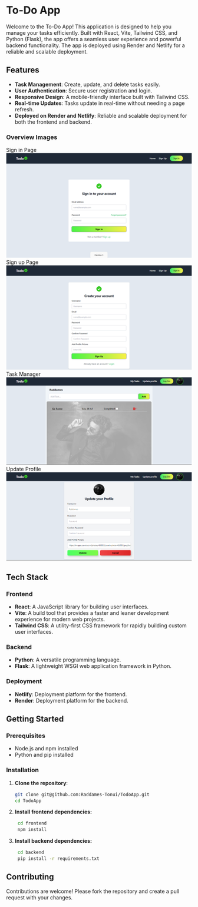# To-Do App

Welcome to the To-Do App! This application is designed to help you manage your tasks efficiently. Built with React, Vite, Tailwind CSS, and Python (Flask), the app offers a seamless user experience and powerful backend functionality. The app is deployed using Render and Netlify for a reliable and scalable deployment.

## Features

- **Task Management**: Create, update, and delete tasks easily.
- **User Authentication**: Secure user registration and login.
- **Responsive Design**: A mobile-friendly interface built with Tailwind CSS.
- **Real-time Updates**: Tasks update in real-time without needing a page refresh.
- **Deployed on Render and Netlify**: Reliable and scalable deployment for both the frontend and backend.

### Overview Images
Sign in Page
![Sign In](./assets/signin.png)
Sign up Page
![Sign Up](./assets/signup.png)
Task Manager
![Task Manager](./assets/taskmanager.png)
Update Profile
![Update Profile](./assets/updateProfile.png)

## Tech Stack

### Frontend

- **React**: A JavaScript library for building user interfaces.
- **Vite**: A build tool that provides a faster and leaner development experience for modern web projects.
- **Tailwind CSS**: A utility-first CSS framework for rapidly building custom user interfaces.

### Backend

- **Python**: A versatile programming language.
- **Flask**: A lightweight WSGI web application framework in Python.

### Deployment

- **Netlify**: Deployment platform for the frontend.
- **Render**: Deployment platform for the backend.

## Getting Started

### Prerequisites

- Node.js and npm installed
- Python and pip installed

### Installation

1. **Clone the repository**:

   ```bash
   git clone git@github.com:Raddames-Tonui/TodoApp.git
   cd TodoApp

2. **Install frontend dependencies:**

   ```bash
    cd frontend
    npm install

3. **Install backend dependencies:**

   ```bash
    cd backend
    pip install -r requirements.txt

## Contributing
Contributions are welcome! Please fork the repository and create a pull request with your changes.